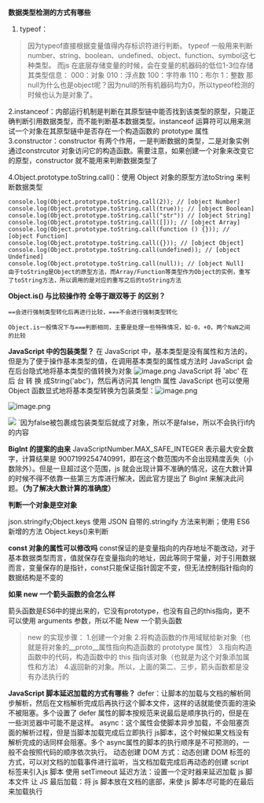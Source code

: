 **数据类型检测的方式有哪些**
1. typeof：
> 因为typeof直接根据变量值得内存标识符进行判断。
> typeof 一般用来判断 number、string、boolean、undefined、object、function、symbol这七种类型。
> 而js 在底层存储变量的时候，会在变量的机器码的低位1-3位存储其类型信息：
> 000：对象 010：浮点数 100：字符串 110：布尔 1：整数
> 那null为什么也是object呢？因为null的所有机器码均为0，所以typeof检测的时候也认为是对象了。

2.instanceof：内部运行机制是判断在其原型链中能否找到该类型的原型，只能正确判断引用数据类型，而不能判断基本数据类型。instanceof 运算符可以用来测试一个对象在其原型链中是否存在一个构造函数的 prototype 属性
3.constructor：constructor 有两个作用，一是判断数据的类型，二是对象实例通过constrcutor 对象访问它的构造函数。需要注意，如果创建一个对象来改变它的原型，constructor 就不能用来判断数据类型了

4.Object.prototype.toString.call()：使用 Object 对象的原型方法toString 来判断数据类型
```
console.log(Object.prototype.toString.call(2)); // [object Number]
console.log(Object.prototype.toString.call(true)); // [object Boolean]
console.log(Object.prototype.toString.call("str")) // [object String]
console.log(Object.prototype.toString.call([])); // [object Array]
console.log(Object.prototype.toString.call(function () {})); // [object Function]
console.log(Object.prototype.toString.call({})); // [object Object]
console.log(Object.prototype.toString.call(undefined)); // [object Undefined]
console.log(Object.prototype.toString.call(null)); // [object Null]
由于toString是Object的原型方法，而Array/Function等类型作为Object的实例，重写了toString方法，所以调用的是对应的重写之后的toString方法
```

**Object.is() 与比较操作符 全等于跟双等于 的区别？**

```
==会进行强制类型转化后再进行比较，===不会进行强制类型转化

Object.is一般情况下与===判断相同，主要是处理一些特殊情况，如-0，+0，两个NaN之间的比较
```

**JavaScript 中的包装类型？**
在 JavaScript 中，基本类型是没有属性和方法的，但是为了便于操作基本类型的值，在调用基本类型的属性或方法时 JavaScript 会在后台隐式地将基本类型的值转换为对象
![image.png](https://obsi-jet.oss-cn-beijing.aliyuncs.com/img/20240304200049.png)
JavaScript 将 'abc' 在 后 台 转 换 成String('abc')，然后再访问其 length 属性
JavaScript 也可以使用 Object 函数显式地将基本类型转换为包装类型：![image.png](https://obsi-jet.oss-cn-beijing.aliyuncs.com/img/20240304200335.png)

![image.png](https://obsi-jet.oss-cn-beijing.aliyuncs.com/img/20240304200123.png)

![](https://obsi-jet.oss-cn-beijing.aliyuncs.com/img/20240304200728.png)
`因为false被包裹成包装类型后就成了对象，所以不是false，所以不会执行if内的内容

**BigInt 的提案的由来**
JavaScriptNumber.MAX_SAFE_INTEGER 表示最⼤安全数字，计算结果是 9007199254740991，即在这个数范围内不会出现精度丢失（⼩数除外）。但是⼀旦超过这个范围，js 就会出现计算不准确的情况，这在⼤数计算的时候不得不依靠⼀些第三⽅库进⾏解决，因此官⽅提出了 BigInt 来解决此问题。**（为了解决大数计算的准确度）**

**判断一个对象是空对象**

json.stringify;Object.keys
使用 JSON 自带的.stringify 方法来判断；使用 ES6 新增的方法 Object.keys()来判断

**const 对象的属性可以修改吗**
const保证的是变量指向的内存地址不能改动，对于基本数据类型而言，值就保存在变量指向的地址，因此等同于常量，对于引用数据而言，变量保存的是指针，const只能保证指针固定不变，但无法控制指针指向的数据结构是不变的

**如果 new 一个箭头函数的会怎么样**

箭头函数是ES6中的提出来的，它没有prototype，也没有自己的this指向，更不可以使用 arguments 参数，所以不能 New 一个箭头函数
> new 的实现步骤：
> 1.创建一个对象
> 2.将构造函数的作用域赋给新对象（也就是将对象的__proto__属性指向构造函数的 prototype 属性）
> 3.指向构造函数中的代码，构造函数中的 this 指向该对象（也就是为这个对象添加属性和方法）
> 4.返回新的对象。所以，上面的第二、三步，箭头函数都是没有办法执行的

**JavaScript 脚本延迟加载的方式有哪些？**
defer：让脚本的加载与文档的解析同步解析，然后在文档解析完成后再执行这个脚本文件，这样的话就能使页面的渲染不被阻塞。多个设置了 defer 属性的脚本按规范来说最后是顺序执行的，但是在一些浏览器中可能不是这样。
async：这个属性会使脚本异步加载，不会阻塞页面的解析过程，但是当脚本加载完成后立即执行 js脚本，这个时候如果文档没有解析完成的话同样会阻塞。多个 async属性的脚本的执行顺序是不可预测的，一般不会按照代码的顺序依次执行。
动态创建 DOM 方式：动态创建 DOM 标签的方式，可以对文档的加载事件进行监听，当文档加载完成后再动态的创建 script 标签来引入js 脚本
使用 setTimeout 延迟方法：设置一个定时器来延迟加载 js 脚本文件
让 JS 最后加载：将 js 脚本放在文档的底部，来使 js 脚本尽可能的在最后来加载执行